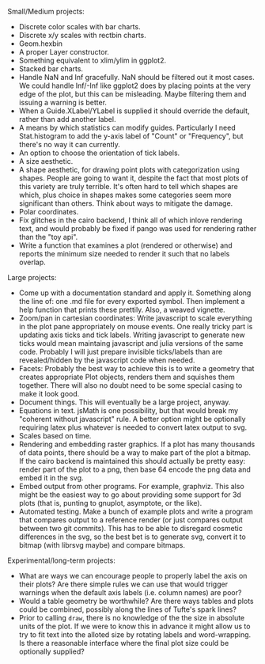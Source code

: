
Small/Medium projects:
 * Discrete color scales with bar charts.
 * Discrete x/y scales with rectbin charts.
 * Geom.hexbin
 * A proper Layer constructor.
 * Something equivalent to xlim/ylim in ggplot2.
 * Stacked bar charts.
 * Handle NaN and Inf gracefully. NaN should be filtered out it most cases. We
   could handle Inf/-Inf like ggplot2 does by placing points at the very edge of
   the plot, but this can be misleading. Maybe filtering them and issuing a
   warning is better.
 * When a Guide.XLabel/YLabel is supplied it should override the default, rather
   than add another label.
 * A means by which statistics can modify guides. Particularly I need
   Stat.histogram to add the y-axis label of "Count" or "Frequency", but there's
   no way it can currently.
 * An option to choose the orientation of tick labels.
 * A size aesthetic.
 * A shape aesthetic, for drawing point plots with categorization using shapes.
   People are going to want it, despite the fact that most plots of this variety
   are truly terrible. It's often hard to tell which shapes are which, plus
   choice in shapes makes some categories seem more significant than others.
   Think about ways to mitigate the damage.
 * Polar coordinates.
 * Fix glitches in the cairo backend, I think all of which inlove rendering
   text, and would probably be fixed if pango was used for rendering rather than
   the "toy api".
 * Write a function that examines a plot (rendered or otherwise) and reports
   the minimum size needed to render it such that no labels overlap.

Large projects:
 * Come up with a documentation standard and apply it. Something along the line
   of: one .md file for every exported symbol. Then implement a help function
   that prints these prettily. Also, a weaved vignette.
 * Zoom/pan in cartesian coordinates: Write javascript to scale everything in
   the plot pane appropriately on mouse events. One really tricky part is
   updating axis ticks and tick labels. Writing javascript to generate new ticks
   would mean maintaing javascript and julia versions of the same code. Probably
   I will just prepare invisible ticks/labels than are revealed/hidden by the
   javascript code when needed.
 * Facets: Probably the best way to achieve this is to write a geometry that
   creates appropriate Plot objects, renders them and squishes them together.
   There will also no doubt need to be some special casing to make it look good.
 * Document things. This will eventually be a large project, anyway.
 * Equations in text. jsMath is one possibility, but that would break my
   "coherent without javascript" rule. A better option might be optionally
   requiring latex plus whatever is needed to convert latex output to svg.
 * Scales based on time.
 * Rendering and embedding raster graphics. If a plot has many thousands of data
   points, there should be a way to make part of the plot a bitmap. If the cairo
   backend is maintained this should actually be pretty easy: render part of the
   plot to a png, then base 64 encode the png data and embed it in the svg.
 * Embed output from other programs. For example, graphviz. This also might be
   the easiest way to go about providing some support for 3d plots (that is,
   punting to gnuplot, asymptote, or the like).
 * Automated testing. Make a bunch of example plots and write a program that
   compares output to a reference render (or just compares output between two
   git commits). This has to be able to disregard cosmetic differences in the
   svg, so the best bet is to generate svg, convert it to bitmap (with librsvg
   maybe) and compare bitmaps.

Experimental/long-term projects:
 * What are ways we can encourage people to properly label the axis on their
   plots? Are there simple rules we can use that would trigger warnings when
   the default axis labels (i.e. column names) are poor?
 * Would a table geometry be worthwhile? Are there ways tables and plots could
   be combined, possibly along the lines of Tufte's spark lines?
 * Prior to calling `draw`, there is no knowledge of the the size in absolute
   units of the plot. If we were to know this in advance it might allow us to
   try to fit text into the alloted size by rotating labels and word-wrapping.
   Is there a reasonable interface where the final plot size could be optionally
   supplied?


